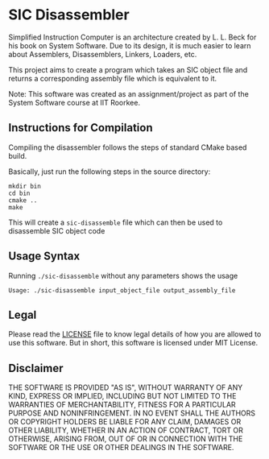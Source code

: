 SIC Disassembler
================

Simplified Instruction Computer is an architecture created by L. L. Beck for his book on System Software. Due to its design, it is much easier to learn about Assemblers, Disassemblers, Linkers, Loaders, etc.

This project aims to create a program which takes an SIC object file and returns a corresponding assembly file which is equivalent to it.

Note: This software was created as an assignment/project as part of the System Software course at IIT Roorkee.

Instructions for Compilation
----------------------------

Compiling the disassembler follows the steps of standard CMake based build.

Basically, just run the following steps in the source directory:

```
mkdir bin
cd bin
cmake ..
make
```

This will create a `sic-disassemble` file which can then be used to disassemble SIC object code

Usage Syntax
------------

Running `./sic-disassemble` without any parameters shows the usage

`Usage: ./sic-disassemble input_object_file output_assembly_file`

Legal
-----

Please read the [LICENSE](LICENSE) file to know legal details of how you are allowed to use this software. But in short, this software is licensed under MIT License.

Disclaimer
----------

THE SOFTWARE IS PROVIDED "AS IS", WITHOUT WARRANTY OF ANY KIND, EXPRESS OR
IMPLIED, INCLUDING BUT NOT LIMITED TO THE WARRANTIES OF MERCHANTABILITY,
FITNESS FOR A PARTICULAR PURPOSE AND NONINFRINGEMENT. IN NO EVENT SHALL THE
AUTHORS OR COPYRIGHT HOLDERS BE LIABLE FOR ANY CLAIM, DAMAGES OR OTHER
LIABILITY, WHETHER IN AN ACTION OF CONTRACT, TORT OR OTHERWISE, ARISING FROM,
OUT OF OR IN CONNECTION WITH THE SOFTWARE OR THE USE OR OTHER DEALINGS IN THE
SOFTWARE.